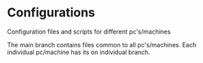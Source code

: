 # Configurations
Configuration files and scripts for different pc's/machines

The main branch contains files common to all pc's/machines.
Each individual pc/machine has its on individual branch.
